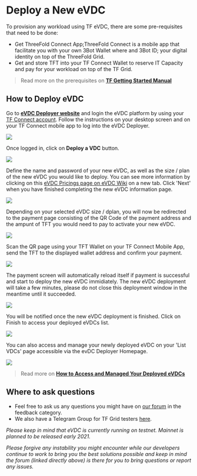# Deploy a New eVDC

To provision any workload using TF eVDC, there are some pre-requisites that need to be done:

- Get ThreeFold Connect App;ThreeFold Connect is a mobile app that facilitate you with your own 3Bot Wallet where and 3Bot ID; your digital identity on top of the ThreeFold Grid.
- Get and store TFT into your TF Connect Wallet to reserve IT Capacity and pay for your workload on top of the TF Grid.

> Read more on the prerequisites on [__TF Getting Started Manual__](all_getting_started.md)

## How to Deploy eVDC 

Go to [__eVDC Deployer website__](https://vdc.testnet.grid.tf/vdc/#/) and login the eVDC platform by using your [TF Connect account](threefold_connect_install.md). Follow the instructions on your desktop screen and on your TF Connect mobile app to log into the eVDC Deployer.

![](evdc_login.png)

Once logged in, click on __Deploy a VDC__ button.

![](evdc_deploy.png)

Define the name and password of your new eVDC, as well as the size / plan of the new eVDC you would like to deploy. You can see more information by clicking on this [eVDC Pricings page on eVDC Wiki](https://vdc.threefold.io/docs/start-pay/) on a new tab. Click 'Next' when you have finished completing the new eVDC information page.

![](evdc_signup.png)

Depending on your selected eVDC size / dplan, you will now be redirected to the payment page consisting of the QR Code of the payment address and the ampunt of TFT you would need to pay to activate your new eVDC.

![](evdc_payment.png)

Scan the QR page using your TFT Wallet on your TF Connect Mobile App, send the TFT to the displayed wallet address and confirm your payment. 

![](scanqr.jpeg)

The payment screen will automatically reload itself if payment is successful and start to deploy the new eVDC immidiately. The new eVDC deployment will take a few minutes, please do not close this deployment window in the meantime until it succeeded.

![](deploy_vdc.png)

You will be notified once the new eVDC deployment is finished. Click on Finish to access your deployed eVDCs list.

![](newvdc.png)

You can also access and manage your newly deployed eVDC on your 'List VDCs' page accessible via the evDC Deployer Homepage.

![](deployer.png)

> Read more on [__How to Access and Managed Your Deployed eVDCs__](evdc_manage.md)

## Where to ask questions

- Feel free to ask us any questions you might have on [our forum](https://forum.threefold.io) in the feedback category.
- We also have a Telegram Group for TF Grid testers [here](https://t.me/joinchat/BwOvOxxgK59GmRoZ2_sM0w).

*Please keep in mind that eVDC is currently running on testnet. Mainnet is planned to be released early 2021.*

*Please forgive any instability you might encounter while our developers continue to work to bring you the best solutions possible and keep in mind the forum (linked directly above) is there for you to bring questions or report any issues.*